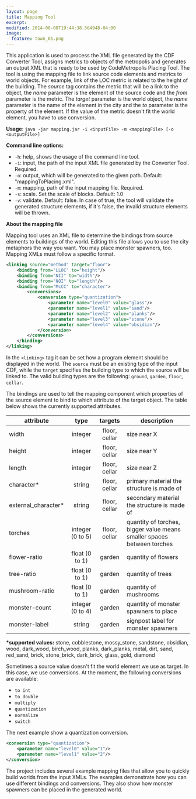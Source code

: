 ```yaml
---
layout: page
title: Mapping Tool
excerpt: 
modified: 2014-08-08T19:44:38.564948-04:00
image:
  feature: town_01.png
---
```


This application is used to process the XML file generated by the CDF Converter Tool, assigns metrics to objects of the metropolis and generates an output XML that is ready to be used by CodeMetropolis Placing Tool. The tool is using the mapping file to link source code elements and metrics to world objects. For example, link of the LOC metric is related to the height of the building. The *source* tag contains the metric that will be a link to the object, the *name* parameter is the element of the source code and the *from* parameter is the metric. The *target* parameter is the world object, the *name* parameter is the name of the element in the city and the *to* parameter is the property of the element. If the value of the metric doesn't fit the world element, you have to use conversion. 

**Usage**: `java -jar mapping.jar -i <inputFile> -m <mappingFile> [-o <outputFile>]`

**Command line options:**  

* `-h`: help, shows the usage of the command line tool.  
* `-i`: input, the path of the input XML file generated by the Converter Tool. Required.  
* `-o`: output, which will be generated to the given path. Default: "mappingToPlacing.xml".  
* `-m`: mapping, path of the input mapping file. Required.  
* `-s`: scale. Set the scale of blocks. Default: 1.0  
* `-v`: validate. Default: false. In case of true, the tool will validate the generated structure elements, if it's false, the invalid structure elements will be thrown. 

**About the mapping file**  

Mapping tool uses an XML file to determine the bindings from source elements to buildings of the world.
Editing this file allows you to use the city metaphors the way you want. You may place monster spawners, too. Mapping XMLs must follow a specific format.

~~~ xml
<linking source="method" target="floor">
	<binding from="LLOC" to="height"/>
	<binding from="NII" to="width"/>
	<binding from="NOI" to="length"/>
	<binding from="McCC" to="character">
		<conversions>
			<conversion type="quantization">
				<parameter name="level0" value="glass"/>
				<parameter name="level1" value="sand"/>
				<parameter name="level2" value="planks"/>
				<parameter name="level3" value="stone"/>
				<parameter name="level4" value="obsidian"/>
			</conversion>
		</conversions>
    </binding>
</linking>
~~~

In the `<linking>` tag it can be set how a program element should be displayed in the world. The `source` must be an existing type of the input CDF, while the `target` specifies the building type to which the source will be linked to. The valid building types are the following: `ground`, `garden`, `floor`, `cellar`.

The bindings are used to tell the mapping component which properties of the source element to bind to which attribute of the target object. The table below shows the currently supported attributes.

| attribute           | type             | targets       | description                                                            |
| ------------------- |:----------------:|:-------------:| ---------------------------------------------------------------------- |
| width               | integer          | floor, cellar | size near X                                                            |
| height              | integer          | floor, cellar | size near Y                                                            |
| length              | integer          | floor, cellar | size near Z                                                            |
| character*          | string           | floor, cellar | primary material the structure is made of                              |
| external_character* | string           | floor, cellar | secondary material the structure is made of                            |
| torches             | integer (0 to 5) | floor, cellar | quantity of torches, bigger value means smaller spaces between torches |
| flower-ratio        | float (0 to 1)   | garden        | quantity of flowers                                                    |
| tree-ratio          | float (0 to 1)   | garden        | quantity of trees                                                      |
| mushroom-ratio      | float (0 to 1)   | garden        | quantity of mushrooms                                                  |
| monster-count       | integer (0 to 4) | garden        | quantity of monster spawners to place
| monster-label       | string           | garden        | signpost label for monster spawners

**\*supported values:** stone, cobblestone, mossy_stone, sandstone, obsidian, wood, dark_wood, birch_wood, planks, dark_planks, metal, dirt, sand, red_sand, brick, stone_brick, dark_brick, glass, gold, diamond

Sometimes a source value doesn't fit the world element we use as target. In this case, we use conversions. At the moment, the following conversions are available:

  * `to int`
  * `to double`
  * `multiply`
  * `quantization`
  * `normalize`
  * `switch`

The next example show a quantization conversion.

~~~ xml  
<conversion type="quantization">
	<parameter name="level0" value="1"/>
	<parameter name="level1" value="2"/>
</conversion>
~~~

The project includes several example mapping files that allow you to quickly build worlds from the input XMLs. The examples demonstrate how you can use different bindings and conversions. They also show how monster spawners can be placed in the generated world.

[sm]: <https://www.sourcemeter.com/>

